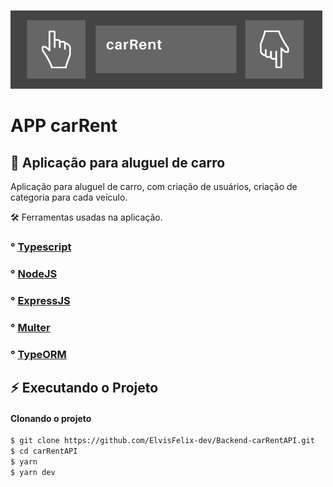 ![](logo.png)

# APP carRent

## 🚗 Aplicação para aluguel de carro


Aplicação para aluguel de carro, com criação de usuários, criação de categoria para cada veículo.

🛠 Ferramentas usadas na aplicação.

### ° [Typescript](https://github.com/microsoft/TypeScript)
### ° [NodeJS](https://github.com/nodejs)
### ° [ExpressJS](https://github.com/expressjs)
### ° [Multer](https://github.com/expressjs/multer)
### ° [TypeORM](https://github.com/typeorm)



## :zap: Executando o Projeto
#### Clonando o projeto
```sh
$ git clone https://github.com/ElvisFelix-dev/Backend-carRentAPI.git
$ cd carRentAPI
$ yarn
$ yarn dev
```









